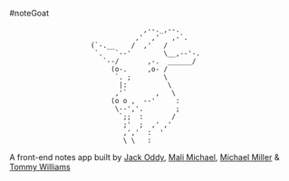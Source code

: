 #noteGoat

```
                                 ,--._,--.
                               ,'  ,'   ,-`.
                    (`-.__    /  ,'   /
                     `.   `--'        \__,--'-.
                       `--/       ,-.  ______/
                         (o-.     ,o- /
                          `. ;        \
                           |:          \
                          ,'`       ,   \
                         (o o ,  --'     :
                          \--','.        ;
                           `;;  :       /
                            ;'  ;  ,' ,'
                            ,','  :  '
                            \ \   :
```


A front-end notes app built by [Jack Oddy](https://github.com/JackOddy), [Mali Michael](https://github.com/MaliMichael), [Michael Miller](https://github.com/mjosephmiller) & [Tommy Williams](https://github.com/twilliams1988)
